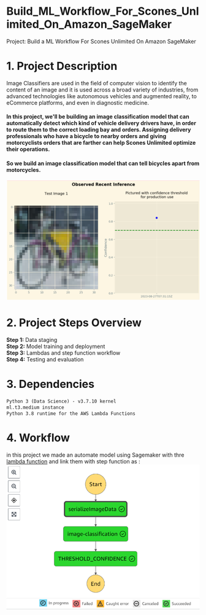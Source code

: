 # Build_ML_Workflow_For_Scones_Unlimited_On_Amazon_SageMaker
Project: Build a ML Workflow For Scones Unlimited On Amazon SageMaker

# 1. Project Description
Image Classifiers are used in the field of computer vision to identify the content of an image and it is used across a broad variety of industries, from advanced technologies like autonomous vehicles and augmented reality, to eCommerce platforms, and even in diagnostic medicine.

#### In this project, we'll be building an image classification model that can automatically detect which kind of vehicle delivery drivers have, in order to route them to the correct loading bay and orders. Assigning delivery professionals who have a bicycle to nearby orders and giving motorcyclists orders that are farther can help Scones Unlimited optimize their operations.

#### So we build an image classification model that can tell bicycles apart from motorcycles.
![ build an image classification model that can tell bicycles apart from motorcycles](model.png)

# 2. Project Steps Overview
**Step 1:** Data staging </br>
**Step 2:** Model training and deployment </br>
**Step 3:** Lambdas and step function workflow </br>
**Step 4:** Testing and evaluation </br>

# 3.  Dependencies
```
Python 3 (Data Science) - v3.7.10 kernel
ml.t3.medium instance
Python 3.8 runtime for the AWS Lambda Functions
```

# 4. Workflow 
in this project we made an automate model using Sagemaker with thre [lambda function](https://github.com/khireddinemahaline/Build_ML_Workflow_For_Scones_Unlimited_On_Amazon_SageMaker/blob/823768ca2ab52f513867cdbbc9c8dad87f471bd3/lambda.py) and link them with step function as :  </br>
![usin step function autoumate model](step-fun.png)

